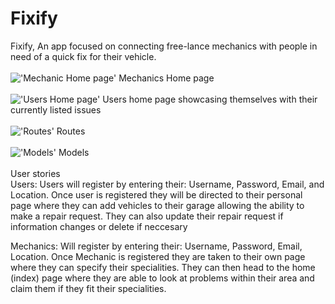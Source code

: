 # Fixify
Fixify, An app focused on connecting free-lance mechanics with people in need of a quick fix for their vehicle.
<br>
<br>
!['Mechanic Home page'](https://i.imgur.com/wYkkFhm.png)
Mechanics Home page
<br>
<br>
!['Users Home page'](https://i.imgur.com/e3av0hy.png)
Users home page showcasing themselves with their currently listed issues
<br>
<br>
!['Routes'](https://i.imgur.com/Nn0uRCr.png)
Routes
<br>
<br>
!['Models'](https://i.imgur.com/R3QVJrQ.png)
Models
<br>
<br>
User stories
<br>
Users: Users will register by entering their: Username, Password, Email, and Location. Once user is registered they will be directed to their personal page where they can add vehicles to their garage allowing the ability to make a repair request. They can also update their repair request if information changes or delete if neccesary

Mechanics: Will register by entering their: Username, Password, Email, Location. Once Mechanic is registered they are taken to their own page where they can specify their specialities. They can then head to the home (index) page where they are able to look at problems within their area and claim them if they fit their specialities.
